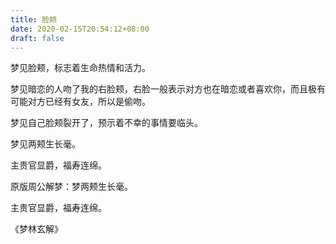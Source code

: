 ```yaml
---
title: 脸颊
date: 2020-02-15T20:54:12+08:00
draft: false
---
```


梦见脸颊，标志着生命热情和活力。

梦见暗恋的人吻了我的右脸颊，右脸一般表示对方也在暗恋或者喜欢你，而且极有可能对方已经有女友，所以是偷吻。

梦见自己脸颊裂开了，预示着不幸的事情要临头。

梦见两颊生长毫。

主贵官显爵，福寿连绵。

原版周公解梦：梦两颊生长毫。

主贵官显爵，福寿连绵。

《梦林玄解》